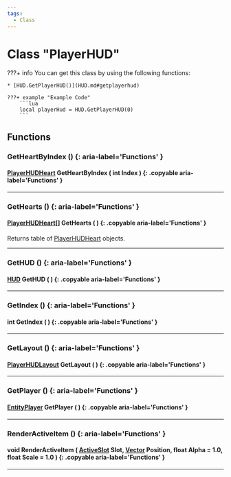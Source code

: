 ```yaml
---
tags:
  - Class
---
```

# Class "PlayerHUD"

???+ info
    You can get this class by using the following functions:

    * [HUD.GetPlayerHUD()](HUD.md#getplayerhud)

    ???+ example "Example Code"
        ```lua
        local playerHud = HUD.GetPlayerHUD(0)
        ```

## Functions

### GetHeartByIndex () {: aria-label='Functions' }
#### [PlayerHUDHeart](PlayerHUDHeart.md) GetHeartByIndex ( int Index ) {: .copyable aria-label='Functions' }

___
### GetHearts () {: aria-label='Functions' }
#### [PlayerHUDHeart](PlayerHUDHeart.md)[] GetHearts ( ) {: .copyable aria-label='Functions' }
Returns table of [PlayerHUDHeart](PlayerHUDHeart.md) objects.

___
### GetHUD () {: aria-label='Functions' }
#### [HUD](HUD.md) GetHUD ( ) {: .copyable aria-label='Functions' }

___
### GetIndex () {: aria-label='Functions' }
#### int GetIndex ( ) {: .copyable aria-label='Functions' }

___
### GetLayout () {: aria-label='Functions' }
#### [PlayerHUDLayout](enums/PlayerHUDLayout.md) GetLayout ( ) {: .copyable aria-label='Functions' }

___
### GetPlayer () {: aria-label='Functions' }
#### [EntityPlayer](EntityPlayer.md) GetPlayer ( ) {: .copyable aria-label='Functions' }

___
### RenderActiveItem () {: aria-label='Functions' }
#### void RenderActiveItem ( [ActiveSlot](https://wofsauge.github.io/IsaacDocs/rep/enums/ActiveSlot.html) Slot, [Vector](Vector.md) Position, float Alpha = 1.0, float Scale = 1.0 ) {: .copyable aria-label='Functions' }

___